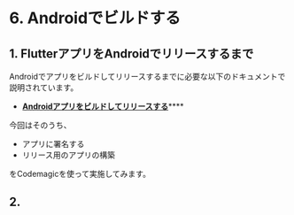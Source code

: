 # 6. Androidでビルドする

## 1. FlutterアプリをAndroidでリリースするまで

Androidでアプリをビルドしてリリースするまでに必要な以下のドキュメントで説明されています。

* [**Androidアプリをビルドしてリリースする**](https://docs.flutter.dev/deployment/android)****

今回はそのうち、

* アプリに署名する
* リリース用のアプリの構築

をCodemagicを使って実施してみます。

## 2.&#x20;

